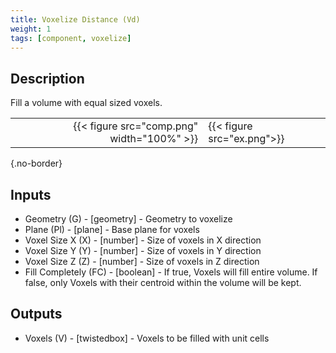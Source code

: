 ```yaml
---
title: Voxelize Distance (Vd)
weight: 1
tags: [component, voxelize]
---
```


## Description

Fill a volume with equal sized voxels. 

| | |
| ---: | :--- |
|{{< figure src="comp.png" width="100%" >}} |{{< figure src="ex.png">}} |
{.no-border}

## Inputs
 
- Geometry (G) - [geometry] - Geometry to voxelize 
- Plane (Pl) - [plane] - Base plane for voxels 
- Voxel Size X (X) - [number] - Size of voxels in X direction 
- Voxel Size Y (Y) - [number] - Size of voxels in Y direction 
- Voxel Size Z (Z) - [number] - Size of voxels in Z direction 
- Fill Completely (FC) - [boolean] - If true, Voxels will fill entire volume. If false, only Voxels with their centroid within the volume will be kept. 

## Outputs

- Voxels (V) - [twistedbox] - Voxels to be filled with unit cells

